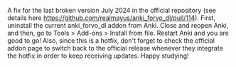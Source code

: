 A fix for the last broken version July 2024 in the official repository (see details here https://github.com/realmayus/anki_forvo_dl/pull/114). First, uninstall the current anki_forvo_dl addon from Anki. Close and reopen Anki, and then,  go to Tools > Add-ons > Install from file. Restart Anki and you are good to go! Also, since this is a hotfix, don't forget to check the official addon page to switch back to the official release whenever they integrate the hotfix in order to keep receiving updates. Happy studying!
